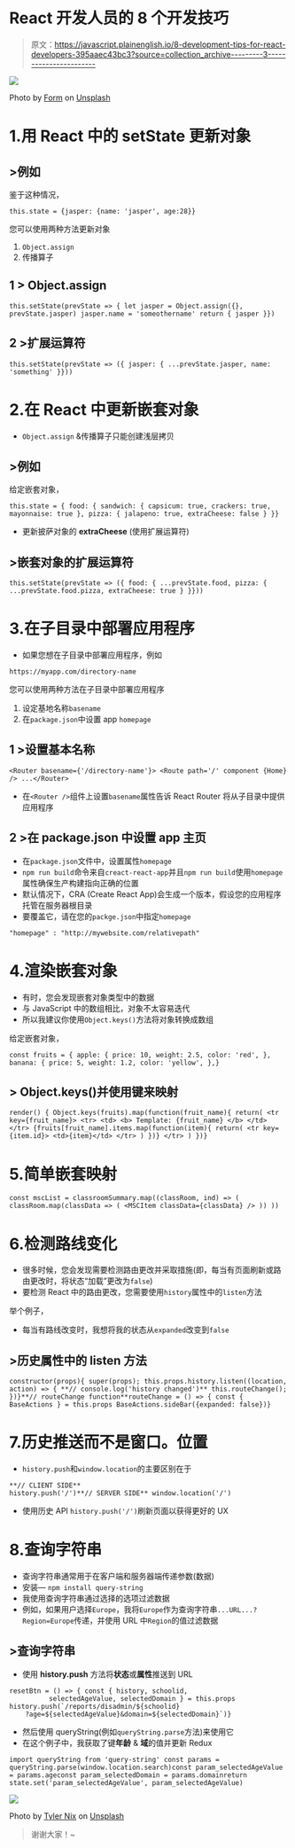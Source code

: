 # React 开发人员的 8 个开发技巧

> 原文：<https://javascript.plainenglish.io/8-development-tips-for-react-developers-395aaec43bc3?source=collection_archive---------3----------------------->

![](img/91ec6f46d7cb9ab884afe036e81734bd.png)

Photo by [Form](https://unsplash.com/@theformfitness?utm_source=medium&utm_medium=referral) on [Unsplash](https://unsplash.com?utm_source=medium&utm_medium=referral)

# 1.用 React 中的 setState 更新对象

## >例如

鉴于这种情况，

```
this.state = {jasper: {name: 'jasper', age:28}}
```

您可以使用两种方法更新对象

1.  `Object.assign`
2.  传播算子

## **1 > Object.assign**

```
this.setState(prevState => { let jasper = Object.assign({}, prevState.jasper) jasper.name = 'someothername' return { jasper }})
```

## 2 >扩展运算符

```
this.setState(prevState => ({ jasper: { ...prevState.jasper, name: 'something' }}))
```

# 2.在 React 中更新嵌套对象

*   `Object.assign` &传播算子只能创建浅层拷贝

## >例如

给定嵌套对象，

```
this.state = { food: { sandwich: { capsicum: true, crackers: true, mayonnaise: true }, pizza: { jalapeno: true, extraCheese: false } }}
```

*   更新披萨对象的 **extraCheese** (使用扩展运算符)

## >嵌套对象的扩展运算符

```
this.setState(prevState => ({ food: { ...prevState.food, pizza: { ...prevState.food.pizza, extraCheese: true } }}))
```

# 3.在子目录中部署应用程序

*   如果您想在子目录中部署应用程序，例如

```
https://myapp.com/directory-name
```

您可以使用两种方法在子目录中部署应用程序

1.  设定基地名称`basename`
2.  在`package.json`中设置 app `homepage`

## 1 >设置基本名称

```
<Router basename={'/directory-name'}> <Route path='/' component {Home} /> ...</Router>
```

*   在`<Router />`组件上设置`basename`属性告诉 React Router 将从子目录中提供应用程序

## 2 >在 package.json 中设置 app 主页

*   在`package.json`文件中，设置属性`homepage`
*   `npm run build`命令来自`creact-react-app`并且`npm run build`使用`homepage`属性确保生产构建指向正确的位置
*   默认情况下，CRA (Create React App)会生成一个版本，假设您的应用程序托管在服务器根目录
*   要覆盖它，请在您的`packge.json`中指定`homepage`

```
"homepage" : "http://mywebsite.com/relativepath"
```

# 4.渲染嵌套对象

*   有时，您会发现嵌套对象类型中的数据
*   与 JavaScript 中的数组相比，对象不太容易迭代
*   所以我建议你使用`Object.keys()`方法将对象转换成数组

给定嵌套对象，

```
const fruits = { apple: { price: 10, weight: 2.5, color: 'red', }, banana: { price: 5, weight: 1.2, color: 'yellow', },}
```

## > Object.keys()并使用键来映射

```
render() { Object.keys(fruits).map(function(fruit_name){ return( <tr key={fruit_name}> <tr> <td> <b> Template: {fruit_name} </b> </td> </tr> {fruits[fruit_name].items.map(function(item){ return( <tr key={item.id}> <td>{item}</td> </tr> ) })} </tr> ) })}
```

# 5.简单嵌套映射

```
const mscList = classroomSummary.map((classRoom, ind) => ( classRoom.map(classData => ( <MSCItem classData={classData} /> )) ))
```

# 6.检测路线变化

*   很多时候，您会发现需要检测路由更改并采取措施(即，每当有页面刷新或路由更改时，将状态“加载”更改为`false`)
*   要检测 React 中的路由更改，您需要使用`history`属性中的`listen`方法

举个例子，

*   每当有路线改变时，我想将我的状态从`expanded`改变到`false`

## >历史属性中的 listen 方法

```
constructor(props){ super(props); this.props.history.listen((location, action) => { **// console.log('history changed')** this.routeChange(); })}**// routeChange function**routeChange = () => { const { BaseActions } = this.props BaseActions.sideBar({expanded: false})}
```

# 7.历史推送而不是窗口。位置

*   `history.push`和`window.location`的主要区别在于

```
**// CLIENT SIDE**
history.push('/')**// SERVER SIDE** window.location('/')
```

*   使用历史 API `history.push('/')`刷新页面以获得更好的 UX

# 8.查询字符串

*   查询字符串通常用于在客户端和服务器端传递参数(数据)
*   安装— `npm install query-string`
*   我使用查询字符串通过选择的选项过滤数据
*   例如，如果用户选择`Europe`，我将`Europe`作为查询字符串`...URL...?Region=Europe`传递，并使用 URL 中`Region`的值过滤数据

## >查询字符串

*   使用 **history.push** 方法将**状态**或**属性**推送到 URL

```
resetBtn = () => { const { history, schoolid, 
          selectedAgeValue, selectedDomain } = this.props history.push(`/reports/disadmin/${schoolid}
    ?age=${selectedAgeValue}&domain=${selectedDomain}`)}
```

*   然后使用 queryString(例如`queryString.parse`方法)来使用它
*   在这个例子中，我获取了键**年龄** & **域**的值并更新 Redux

```
import queryString from 'query-string' const params = queryString.parse(window.location.search)const param_selectedAgeValue = params.ageconst param_selectedDomain = params.domainreturn state.set('param_selectedAgeValue', param_selectedAgeValue)
```

![](img/5be249a9cc6f78772cf391a39f24242b.png)

Photo by [Tyler Nix](https://unsplash.com/@jtylernix?utm_source=medium&utm_medium=referral) on [Unsplash](https://unsplash.com?utm_source=medium&utm_medium=referral)

> 谢谢大家！~